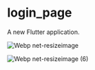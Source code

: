 # login_page

A new Flutter application.

![Webp net-resizeimage](https://user-images.githubusercontent.com/51311257/73654835-a84d9080-46b2-11ea-937f-77da05c2b3b1.png)

![Webp net-resizeimage (6)](https://user-images.githubusercontent.com/51311257/73654618-35441a00-46b2-11ea-95c0-6aad79b2b434.png)
